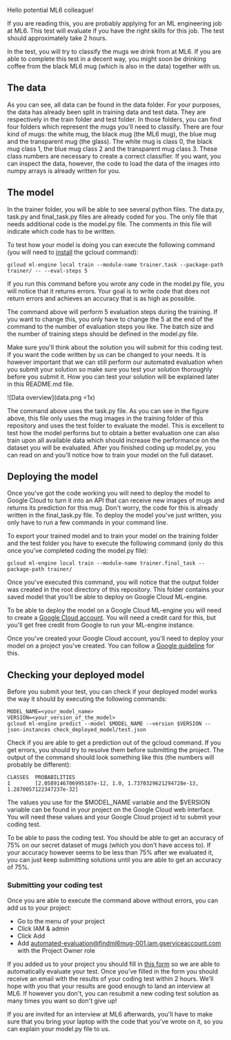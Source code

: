 Hello potential ML6 colleague!

If you are reading this, you are probably applying for an ML engineering job at ML6. This test will evaluate if you have the right skills for this job. The test should approximately take 2 hours.

In the test, you will try to classify the mugs we drink from at ML6. If you are able to complete this test in a decent way, you might soon be drinking coffee from the black ML6 mug (which is also in the data) together with us.

## The data

As you can see, all data can be found in the data folder. For your purposes, the data has already been split in training data and test data. They are respectively in the train folder and test folder. In those folders, you can find four folders which represent the mugs you'll need to classify. There are four kind of mugs: the white mug, the black mug (the ML6 mug), the blue mug and the transparent mug (the glass). The white mug is class 0, the black mug class 1, the blue mug class 2 and the transparent mug class 3. These class numbers are necessary to create a correct classifier. If you want, you can inspect the data, however, the code to load the data of the images into numpy arrays is already written for you.

## The model

In the trainer folder, you will be able to see several python files. The data.py, task.py and final_task.py files are already coded for you. The only file that needs additional code is the model.py file. The comments in this file will indicate which code has to be written.

To test how your model is doing you can execute the following command (you will need to [install](https://cloud.google.com/sdk/docs/) the gcloud command):

```
gcloud ml-engine local train --module-name trainer.task --package-path trainer/ -- --eval-steps 5
```

If you run this command before you wrote any code in the model.py file, you will notice that it returns errors. Your goal is to write code that does not return errors and achieves an accuracy that is as high as possible.

The command above will perform 5 evaluation steps during the training. If you want to change this, you only have to change the 5 at the end of the command to the number of evaluation steps you like. The batch size and the number of training steps should be defined in the model.py file.

Make sure you'll think about the solution you will submit for this coding test. If you want the code written by us can be changed to your needs. It is however important that we can still perform our automated evaluation when you submit your solution so make sure you test your solution thoroughly before you submit it. How you can test your solution will be explained later in this README.md file.

![Data overview](data.png =1x)

The command above uses the task.py file. As you can see in the figure above, this file only uses the mug images in the training folder of this repository and uses the test folder to evaluate the model. This is excellent to test how the model performs but to obtain a better evaluation one can also train upon all available data which should increase the performance on the dataset you will be evaluated. After you finished coding up model.py, you can read on and you'll notice how to train your model on the full dataset.

## Deploying the model

Once you've got the code working you will need to deploy the model to Google Cloud to turn it into an API that can receive new images of mugs and returns its prediction for this mug. Don't worry, the code for this is already written in the final_task.py file. To deploy the model you've just written, you only have to run a few commands in your command line.

To export your trained model and to train your model on the training folder and the test folder you have to execute the following command (only do this once you've completed coding the model.py file):

```
gcloud ml-engine local train --module-name trainer.final_task --package-path trainer/
```

Once you've executed this command, you will notice that the output folder was created in the root directory of this repository. This folder contains your saved model that you'll be able to deploy on Google Cloud ML-engine.

To be able to deploy the model on a Google Cloud ML-engine you will need to create a [Google Cloud account](https://cloud.google.com/). You will need a credit card for this, but you'll get free credit from Google to run your ML-engine instance.

Once you've created your Google Cloud account, you'll need to deploy your model on a project you've created. You can follow a [Google guideline](https://cloud.google.com/ml-engine/docs/tensorflow/getting-started-training-prediction) for this.

## Checking your deployed model

Before you submit your test, you can check if your deployed model works the way it should by executing the following commands:

```
MODEL_NAME=<your_model_name>
VERSION=<your_version_of_the_model>
gcloud ml-engine predict --model $MODEL_NAME --version $VERSION --json-instances check_deployed_model/test.json
```

Check if you are able to get a prediction out of the gcloud command. If you get errors, you should try to resolve them before submitting the project. The output of the command should look something like this (the numbers will probably be different):

```
CLASSES  PROBABILITIES
1        [2.0589146706995187e-12, 1.0, 1.7370329621294728e-13, 1.2870057122347237e-32]
```

The values you use for the $MODEL_NAME variable and the $VERSION variable can be found in your project on the Google Cloud web interface. You will need these values and your Google Cloud project id to submit your coding test.

To be able to pass the coding test. You should be able to get an accuracy of 75% on our secret dataset of mugs (which you don't have access to). If your accuracy however seems to be less than 75% after we evaluated it, you can just keep submitting solutions until you are able to get an accuracy of 75%.

### Submitting your coding test

Once you are able to execute the command above without errors, you can add us to your project:

* Go to the menu of your project
* Click IAM & admin
* Click Add
* Add automated-evaluation@findml6mug-001.iam.gserviceaccount.com with the Project Owner role

If you added us to your project you should fill in [this form](https://docs.google.com/forms/d/1A6LgwK6zoZVZG3vkDE823jpSc1Cw6VQ4aTd_07ILqwI) so we are able to automatically evaluate your test. Once you've filled in the form you should receive an email with the results of your coding test within 2 hours. We'll hope with you that your results are good enough to land an interview at ML6. If however you don't, you can resubmit a new coding test solution as many times you want so don't give up!

If you are invited for an interview at ML6 afterwards, you'll have to make sure that you bring your laptop with the code that you've wrote on it, so you can explain your model.py file to us.